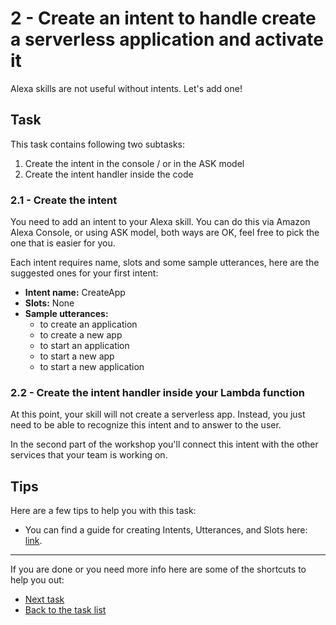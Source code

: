 # 2 - Create an intent to handle create a serverless application and activate it

Alexa skills are not useful without intents. Let's add one!

## Task

This task contains following two subtasks:

1. Create the intent in the console / or in the ASK model
2. Create the intent handler inside the code

### 2.1 - Create the intent

You need to add an intent to your Alexa skill. You can do this via Amazon Alexa Console, or using ASK model, both ways are OK, feel free to pick the one that is easier for you.

Each intent requires name, slots and some sample utterances, here are the suggested ones for your first intent:

- **Intent name:** CreateApp
- **Slots:** None
- **Sample utterances:**
  - to create an application
  - to create a new app
  - to start an application
  - to start a new app
  - to start a new application

### 2.2 - Create the intent handler inside your Lambda function

At this point, your skill will not create a serverless app. Instead, you just need to be able to recognize this intent and to answer to the user.

In the second part of the workshop you'll connect this intent with the other services that your team is working on.

## Tips

Here are a few tips to help you with this task:

- You can find a guide for creating Intents, Utterances, and Slots here: [link](https://developer.amazon.com/docs/custom-skills/create-intents-utterances-and-slots.html).

------

If you are done or you need more info here are some of the shortcuts to help you out:

- [Next task](../3-create-service-intent)
- [Back to the task list](../)